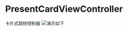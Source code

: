 # PresentCardViewController
卡片式跳转控制器
![演示如下](https://github.com/windorz9/PresentCardViewController/raw/master/Assert/ExampleUse.gif)
